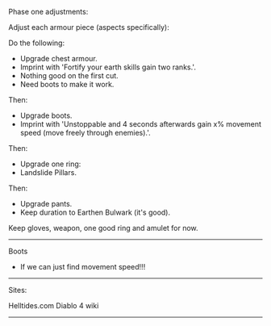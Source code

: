 
Phase one adjustments:

Adjust each armour piece (aspects specifically):

Do the following:

- Upgrade chest armour.
- Imprint with 'Fortify your earth skills gain two ranks.'.
- Nothing good on the first cut.
- Need boots to make it work.

Then:

- Upgrade boots.
- Imprint with 'Unstoppable and 4 seconds afterwards gain x% movement speed (move freely through enemies).'.

Then:

- Upgrade one ring:
- Landslide Pillars.

Then:

- Upgrade pants.
- Keep duration to Earthen Bulwark (it's good).

Keep gloves, weapon, one good ring and amulet for now.

----

Boots
- If we can just find movement speed!!!

---

Sites:

Helltides.com
Diablo 4 wiki

---






